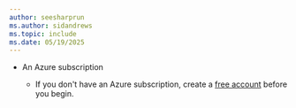 ```yaml
---
author: seesharprun
ms.author: sidandrews
ms.topic: include
ms.date: 05/19/2025
---
```


- An Azure subscription

    - If you don't have an Azure subscription, create a [free account](https://azure.microsoft.com/free/?WT.mc_id=A261C142F) before you begin.
